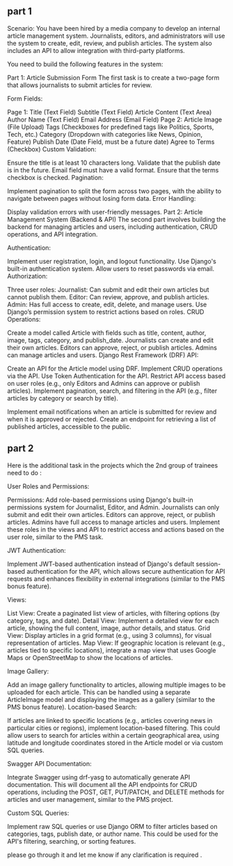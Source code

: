 ## part 1 

Scenario: You have been hired by a media company to develop an internal article management system. Journalists, editors, and administrators will use the system to create, edit, review, and publish articles. The system also includes an API to allow integration with third-party platforms.

You need to build the following features in the system:

Part 1: Article Submission Form
The first task is to create a two-page form that allows journalists to submit articles for review.

Form Fields:

Page 1:
Title (Text Field)
Subtitle (Text Field)
Article Content (Text Area)
Author Name (Text Field)
Email Address (Email Field)
Page 2:
Article Image (File Upload)
Tags (Checkboxes for predefined tags like Politics, Sports, Tech, etc.)
Category (Dropdown with categories like News, Opinion, Feature)
Publish Date (Date Field, must be a future date)
Agree to Terms (Checkbox)
Custom Validation:

Ensure the title is at least 10 characters long.
Validate that the publish date is in the future.
Email field must have a valid format.
Ensure that the terms checkbox is checked.
Pagination:

Implement pagination to split the form across two pages, with the ability to navigate between pages without losing form data.
Error Handling:

Display validation errors with user-friendly messages.
Part 2: Article Management System (Backend & API)
The second part involves building the backend for managing articles and users, including authentication, CRUD operations, and API integration.

Authentication:

Implement user registration, login, and logout functionality.
Use Django's built-in authentication system.
Allow users to reset passwords via email.
Authorization:

Three user roles:
Journalist: Can submit and edit their own articles but cannot publish them.
Editor: Can review, approve, and publish articles.
Admin: Has full access to create, edit, delete, and manage users.
Use Django’s permission system to restrict actions based on roles.
CRUD Operations:

Create a model called Article with fields such as title, content, author, image, tags, category, and publish_date.
Journalists can create and edit their own articles.
Editors can approve, reject, or publish articles.
Admins can manage articles and users.
Django Rest Framework (DRF) API:

Create an API for the Article model using DRF.
Implement CRUD operations via the API.
Use Token Authentication for the API.
Restrict API access based on user roles (e.g., only Editors and Admins can approve or publish articles).
Implement pagination, search, and filtering in the API (e.g., filter articles by category or search by title).

Implement email notifications when an article is submitted for review and when it is approved or rejected.
Create an endpoint for retrieving a list of published articles, accessible to the public.

<!-- ======================================= part 2 ========================================= -->
## part 2 

Here is the additional task in the projects which the 2nd group of trainees need to do :

User Roles and Permissions:

Permissions: Add role-based permissions using Django's built-in permissions system for Journalist, Editor, and Admin.
Journalists can only submit and edit their own articles.
Editors can approve, reject, or publish articles.
Admins have full access to manage articles and users.
Implement these roles in the views and API to restrict access and actions based on the user role, similar to the PMS task.

JWT Authentication:

Implement JWT-based authentication instead of Django's default session-based authentication for the API, which allows secure authentication for API requests and enhances flexibility in external integrations (similar to the PMS bonus feature).

Views:

List View: Create a paginated list view of articles, with filtering options (by category, tags, and date).
Detail View: Implement a detailed view for each article, showing the full content, image, author details, and status.
Grid View: Display articles in a grid format (e.g., using 3 columns), for visual representation of articles.
Map View: If geographic location is relevant (e.g., articles tied to specific locations), integrate a map view that uses Google Maps or OpenStreetMap to show the locations of articles.

Image Gallery:

Add an image gallery functionality to articles, allowing multiple images to be uploaded for each article. This can be handled using a separate ArticleImage model and displaying the images as a gallery (similar to the PMS bonus feature).
Location-based Search:

If articles are linked to specific locations (e.g., articles covering news in particular cities or regions), implement location-based filtering. This could allow users to search for articles within a certain geographical area, using latitude and longitude coordinates stored in the Article model or via custom SQL queries.

Swagger API Documentation:

Integrate Swagger using drf-yasg to automatically generate API documentation. This will document all the API endpoints for CRUD operations, including the POST, GET, PUT/PATCH, and DELETE methods for articles and user management, similar to the PMS project.

Custom SQL Queries:

Implement raw SQL queries or use Django ORM to filter articles based on categories, tags, publish date, or author name. This could be used for the API's filtering, searching, or sorting features.



please go through it and let me know if any clarification is required .